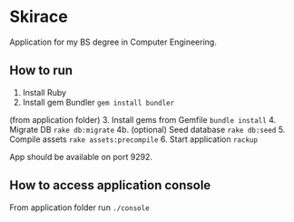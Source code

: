 Skirace
=======

Application for my BS degree in Computer Engineering.

How to run
----------

1. Install Ruby
2. Install gem Bundler ``gem install bundler``

(from application folder)
3. Install gems from Gemfile ``bundle install``
4. Migrate DB ``rake db:migrate``
4b. (optional) Seed database ``rake db:seed``
5. Compile assets ``rake assets:precompile``
6. Start application ``rackup``

App should be available on port 9292.


How to access application console
---------------------------------

From application folder run ``./console``